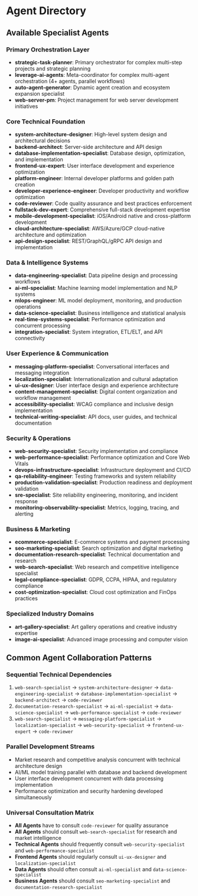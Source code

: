 # Agent Directory

## Available Specialist Agents

### Primary Orchestration Layer

- **strategic-task-planner**: Primary orchestrator for complex multi-step projects and strategic planning
- **leverage-ai-agents**: Meta-coordinator for complex multi-agent orchestration (4+ agents, parallel workflows)
- **auto-agent-generator**: Dynamic agent creation and ecosystem expansion specialist
- **web-server-pm**: Project management for web server development initiatives

### Core Technical Foundation

- **system-architecture-designer**: High-level system design and architectural decisions
- **backend-architect**: Server-side architecture and API design
- **database-implementation-specialist**: Database design, optimization, and implementation
- **frontend-ux-expert**: User interface development and experience optimization
- **platform-engineer**: Internal developer platforms and golden path creation
- **developer-experience-engineer**: Developer productivity and workflow optimization
- **code-reviewer**: Code quality assurance and best practices enforcement
- **fullstack-dev-expert**: Comprehensive full-stack development expertise
- **mobile-development-specialist**: iOS/Android native and cross-platform development
- **cloud-architecture-specialist**: AWS/Azure/GCP cloud-native architecture and optimization
- **api-design-specialist**: REST/GraphQL/gRPC API design and implementation

### Data & Intelligence Systems

- **data-engineering-specialist**: Data pipeline design and processing workflows
- **ai-ml-specialist**: Machine learning model implementation and NLP systems
- **mlops-engineer**: ML model deployment, monitoring, and production operations
- **data-science-specialist**: Business intelligence and statistical analysis
- **real-time-systems-specialist**: Performance optimization and concurrent processing
- **integration-specialist**: System integration, ETL/ELT, and API connectivity

### User Experience & Communication

- **messaging-platform-specialist**: Conversational interfaces and messaging integration
- **localization-specialist**: Internationalization and cultural adaptation
- **ui-ux-designer**: User interface design and experience architecture
- **content-management-specialist**: Digital content organization and workflow management
- **accessibility-specialist**: WCAG compliance and inclusive design implementation
- **technical-writing-specialist**: API docs, user guides, and technical documentation

### Security & Operations

- **web-security-specialist**: Security implementation and compliance
- **web-performance-specialist**: Performance optimization and Core Web Vitals
- **devops-infrastructure-specialist**: Infrastructure deployment and CI/CD
- **qa-reliability-engineer**: Testing frameworks and system reliability
- **production-validation-specialist**: Production readiness and deployment validation
- **sre-specialist**: Site reliability engineering, monitoring, and incident response
- **monitoring-observability-specialist**: Metrics, logging, tracing, and alerting

### Business & Marketing

- **ecommerce-specialist**: E-commerce systems and payment processing
- **seo-marketing-specialist**: Search optimization and digital marketing
- **documentation-research-specialist**: Technical documentation and research
- **web-search-specialist**: Web research and competitive intelligence specialist
- **legal-compliance-specialist**: GDPR, CCPA, HIPAA, and regulatory compliance
- **cost-optimization-specialist**: Cloud cost optimization and FinOps practices

### Specialized Industry Domains

- **art-gallery-specialist**: Art gallery operations and creative industry expertise
- **image-ai-specialist**: Advanced image processing and computer vision

## Common Agent Collaboration Patterns

### Sequential Technical Dependencies
1. `web-search-specialist` → `system-architecture-designer` → `data-engineering-specialist` → `database-implementation-specialist` → `backend-architect` → `code-reviewer`
2. `documentation-research-specialist` → `ai-ml-specialist` → `data-science-specialist` → `web-performance-specialist` → `code-reviewer`
3. `web-search-specialist` → `messaging-platform-specialist` → `localization-specialist` → `web-security-specialist` → `frontend-ux-expert` → `code-reviewer`

### Parallel Development Streams
- Market research and competitive analysis concurrent with technical architecture design
- AI/ML model training parallel with database and backend development
- User interface development concurrent with data processing implementation
- Performance optimization and security hardening developed simultaneously

### Universal Consultation Matrix
- **All Agents** have to consult `code-reviewer` for quality assurance
- **All Agents** should consult `web-search-specialist` for research and market intelligence
- **Technical Agents** should frequently consult `web-security-specialist` and `web-performance-specialist`
- **Frontend Agents** should regularly consult `ui-ux-designer` and `localization-specialist`
- **Data Agents** should often consult `ai-ml-specialist` and `data-science-specialist`
- **Business Agents** should consult `seo-marketing-specialist` and `documentation-research-specialist`